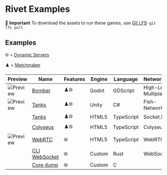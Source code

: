 # Rivet Examples

💾 **Important** To download the assets to run these games, use [Git LFS](https://git-lfs.com/): `git lfs pull`

## Examples

🌐 = [Dynamic Servers](https://rivet.gg/docs/dynamic-servers)

♟️ = [Matchmaker](https://rivet.gg/docs/matchmaker)


| Preview | Name | Features | Engine | Language | Networking | Rendering | Tutorial |
| ------- | ---- | -------- | ------ | -------- | ---------- | --------- | -------- |
| ![Preview](./godot/bomber/_media/preview_128.png) | [Bomber](./godot/bomber) | ♟️🌐 | Godot | GDScript | High-Level Multiplayer |  | [Tutorial](https://rivet.gg/learn/godot/tutorials/crash-course) |
| ![Preview](./unity/tanks-fishnet/_media/preview_128.png) | [Tanks](./unity/tanks-fishnet) | ♟️🌐 | Unity | C# | Fish-Networking |  | [Tutorial](https://rivet.gg/learn/unity/tutorials/fishnet/crash-course) |
|  | [Tanks](./html5/tanks-socketio-canvas) | ♟️🌐 | HTML5 | TypeScript | Socket.IO | Canvas | [Tutorial](https://rivet.gg/learn/html5/tutorials/tanks-canvas-socketio) |
|  | [Colyseus](./html5/colyseus) | ♟️🌐 | HTML5 | TypeScript | Colyseus |  |  |
| ![Preview](./html5/webrtc/_media/preview_128.png) | [WebRTC](./html5/webrtc) | 🌐 | HTML5 | TypeScript | WebRTC |  |  |
|  | [CLI WebSocket](./rust/cli-websocket) | 🌐 | Custom | Rust | WebSocket |  |  |
|  | [Core dump](./c/coredump) | 🌐 | Custom | C |  |  |  |


